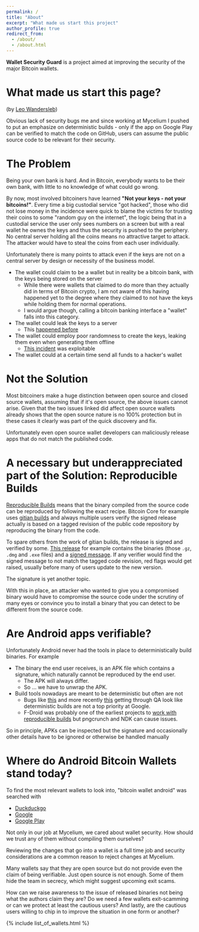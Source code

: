 ```yaml
---
permalink: /
title: "About"
excerpt: "What made us start this project"
author_profile: true
redirect_from:
  - /about/
  - /about.html
---
```


**Wallet Security Guard** is a project aimed at improving the security of the
major Bitcoin wallets.


What made us start this page?
========

(by [Leo Wandersleb](/cv/leo/))

Obvious lack of security bugs me and since working at Mycelium I pushed to put
an emphasize on deterministic builds - only if the app on Google Play can be
verified to match the code on GitHub, users can assume the public source code to be
relevant for their security.

The Problem
===========

Being your own bank is hard. And in Bitcoin, everybody wants to be their own
bank, with little to no knowledge of what could go wrong.

By now, most involved bitcoiners have learned **"Not your keys - not your bitcoins!"**.
Every time a big custodial service "got hacked", those who did not lose
money in the incidence were quick to blame the victims for trusting their
coins to some "random guy on the internet", the logic being that in a custodial
service the user only sees numbers on a screen but with a real wallet he ownes the
keys and thus the security is pushed to the periphery. No central server holding
all the coins means no attractive target to attack. The attacker would have to steal
the coins from each user individually.

Unfortunately there is many points to attack even if the keys are not on a
central server by design or necessity of the business model.

* The wallet could claim to be a wallet but in reality be a bitcoin bank, with the keys being stored on the server
  * While there were wallets that claimed to do more than they actually did in terms of Bitcoin crypto, I am not aware of this having happened yet to the degree where they claimed to not have the keys while holding them for normal operations.
  * I would argue though, calling a bitcoin banking interface a "wallet" falls into this category.
* The wallet could leak the keys to a server
  * This [happened before](https://github.com/bitpay/copay/issues/9346)
* The wallet could employ poor randomness to create the keys, leaking them even when generating them offline
  * [This incident](https://bitcoin.org/en/alert/2013-08-11-android) was exploitable
* The wallet could at a certain time send all funds to a hacker's wallet

Not the Solution
================

Most bitcoiners make a huge distinction between open source and closed source
wallets, assuming that if it's open source, the above issues cannot arise.
Given that the two issues linked did affect open source wallets already shows
that the open source nature is no 100% protection but in these cases it clearly
was part of the quick discovery and fix.

Unfortunately even open source wallet developers can maliciously release apps that do
not match the published code.

A necessary but underappreciated part of the Solution: Reproducible Builds
====================================================

[Reproducible Builds](https://reproducible-builds.org/) means that the binary compiled from the source code
can be reproduced by following the exact recipe. Bitcoin Core for example uses
[gitian builds](https://github.com/bitcoin-core/docs/blob/master/gitian-building.md)
and always multiple users verify the signed release actually is based on a
tagged revision of the public code repository by reproducing the binary from the code.

To spare others from the work of gitian builds, the release is signed and verified by some.
[This release](https://bitcoincore.org/bin/bitcoin-core-0.18.1/) for example contains
the binaries (those `.gz`, `.dmg` and `.exe` files) and a
[signed message](https://bitcoincore.org/bin/bitcoin-core-0.18.1/SHA256SUMS.asc).
If any verifier would find the signed message to not match the tagged code revision,
red flags would get raised, usually before many of users update to the new version.

The signature is yet another topic.

With this in place, an attacker who wanted to give you a compromised binary would have
to compromise the source code under the scrutiny of many eyes or convince you
to install a binary that you can detect to be different from the source code.

Are Android apps verifiable?
============================

Unfortunately Android never had the tools in place to deterministically
build binaries. For example

* The binary the end user receives, is an APK file which contains a signature, which naturally cannot be reproduced by the end user.
  * The APK will always differ.
  * So ... we have to unwrap the APK.
* Build tools nowadays are meant to be deterministic but often are not
  * Bugs like [this](https://issuetracker.google.com/issues/120255763) and more recently [this](https://issuetracker.google.com/issues/110237303) getting through QA look like deterministic builds are not a top priority at Google.
  * F-Droid was probably one of the earliest projects to [work with reproducible builds](https://f-droid.org/docs/Reproducible_Builds/?title=Deterministic,_Reproducible_Builds) but pngcrunch and NDK can cause issues.

So in principle, APKs can be inspected but the signature and occasionally other
details have to be ignored or otherwise be handled manually

Where do Android Bitcoin Wallets stand today?
=============================================

To find the most relevant wallets to look into, "bitcoin wallet android" was
searched with

* [Duckduckgo](https://duckduckgo.com/?q=android+bitcoin+wallet)
* [Google](https://www.google.com/search?q=android%20bitcoin%20wallet)
* [Google Play](https://play.google.com/store/search?q=bitcoin%20wallet)

Not only in our job at Mycelium, we cared about wallet security. How should we
trust any of them without compiling them ourselves?

Reviewing the changes that go into a wallet is a full time job and
security considerations are a common reason to reject changes at Mycelium.

Many wallets say that they are open source but do not provide even the claim of being
verifiable. Just open source is not enough.
Some of them hide the team in secrecy, which might suggest upcoming exit scams.

How can we raise awareness to the issue of released binaries not being what the
authors claim they are? Do we need a few wallets exit-scamming or can we
protect at least the cautious users? And lastly, are the cautious users willing
to chip in to improve the situation in one form or another?

{% include list_of_wallets.html %}
